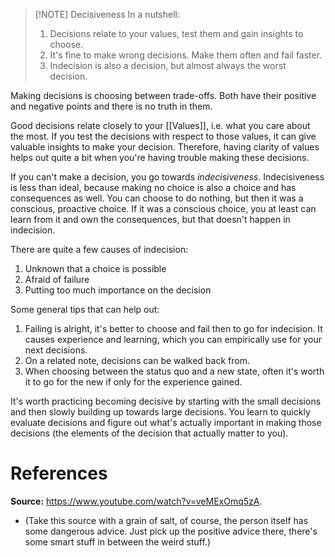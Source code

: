 > [!NOTE] Decisiveness
> In a nutshell:
>  1. Decisions relate to your values, test them and gain insights to choose.
>  2. It's fine to make wrong decisions. Make them often and fail faster.
>  3. Indecision is also a decision, but almost always the worst decision.


Making decisions is choosing between trade-offs. Both have their positive and negative points and there is no truth in them. 

Good decisions relate closely to your [[Values]], i.e. what you care about the most. If you test the decisions with respect to those values, it can give valuable insights to make your decision. Therefore, having clarity of values helps out quite a bit when you're having trouble making these decisions.

If you can't make a decision, you go towards *indecisiveness*. Indecisiveness is less than ideal, because making no choice is also a choice and has consequences as well. You can choose to do nothing, but then it was a conscious, proactive choice. If it was a conscious choice, you at least can learn from it and own the consequences, but that doesn't happen in indecision.

There are quite a few causes of indecision:
1. Unknown that a choice is possible
2. Afraid of failure
3. Putting too much importance on the decision

Some general tips that can help out:
1. Failing is alright, it's better to choose and fail then to go for indecision. It causes experience and learning, which you can empirically use for your next decisions.
2. On a related note, decisions can be walked back from.
3. When choosing between the status quo and a new state, often it's worth it to go for the new if only for the experience gained.

It's worth practicing becoming decisive by starting with the small decisions and then slowly building up towards large decisions. You learn to quickly evaluate decisions and figure out what's actually important in making those decisions (the elements of the decision that actually matter to you). 

# References
**Source:** https://www.youtube.com/watch?v=veMExOmq5zA.
- (Take this source with a grain of salt, of course, the person itself has some dangerous advice. Just pick up the positive advice there, there's some smart stuff in between the weird stuff.)

